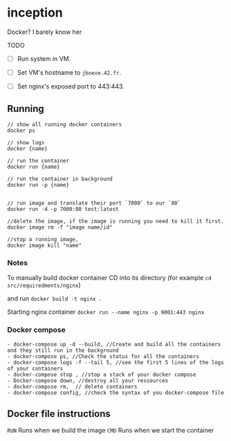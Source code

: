 # inception
Docker? I barely know her


TODO
- [ ] Run system in VM.
- [ ] Set VM's hostname to `jboeve.42.fr`.
- [ ] Set nginx's exposed port to 443:443.


## Running

```
// show all running docker containers
docker ps

// show logs 
docker {name}

// run the container
docker run {name}

// run the container in background
docker run -p {name}


// run image and translate their port `7000` to our `80`
docker run -d -p 7000:80 test:latest

//delete the image, if the image is running you need to kill it first.
docker image rm -f "image name/id"

//stop a running image,
docker image kill "name"
```



### Notes

To manually build docker container CD into its directory (for example `cd src/requiredments/nginx`)


and run `docker build -t nginx .`


Starting nginx container
`docker run --name nginx -p 9001:443 nginx`


### Docker compose
```
- docker-compose up -d --build, //Create and build all the containers and they still run in the background
- docker-compose ps, //Check the status for all the containers
- docker-compose logs -f --tail 5, //see the first 5 lines of the logs of your containers
- docker-compose stop , //stop a stack of your docker compose
- Docker-compose down, //destroy all your ressources
- docker-compose rm,  // delete containers
- docker-compose config, //check the syntax of you docker-compose file
```


## Docker file instructions
`RUN` Runs when we build the image
`CMD` Runs when we start the container
